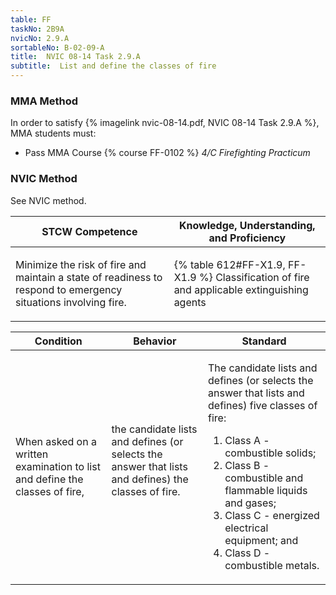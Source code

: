 ```yaml
---
table: FF
taskNo: 2B9A
nvicNo: 2.9.A 
sortableNo: B-02-09-A
title:  NVIC 08-14 Task 2.9.A
subtitle:  List and define the classes of fire
---
```



### MMA Method

In order to satisfy  {% imagelink nvic-08-14.pdf, NVIC 08-14 Task 2.9.A %}, MMA students must:

* Pass MMA Course {% course FF-0102 %}  *4/C Firefighting Practicum*


### NVIC Method

<a onclick="togglevisibility('nvic_methods')" >See NVIC method.</a>

<div id='nvic_methods' class='hide'>

<table>
<thead>
<tr>
<th class='forty'> STCW Competence </th>
<th class='sixty'> Knowledge, Understanding, and Proficiency </th>
</tr>
</thead>




<tbody>
<tr><td markdown='1'>

Minimize the risk of fire and maintain a state of readiness to respond to emergency situations involving fire.

</td><td markdown='1'>

{% table 612#FF-X1.9, FF-X1.9 %} Classification of fire and applicable extinguishing agents

</td></tr>


</tbody>
</table>


<table>
<thead>
<tr><th class='twenty'>  Condition </th><th class='twenty'> Behavior </th><th  class='sixty'>Standard </th></tr>
</thead>
<tbody >



<tr><td markdown='1'>

When asked on a written examination to list and define the classes of fire,

</td><td markdown='1'>

the candidate lists and defines (or selects the answer that lists and defines) the classes of fire.

<br>

<div class="tooltip" markdown='1'>



</div>


</td><td markdown='1'>

The candidate lists and defines (or selects the answer that lists and defines) five classes of fire:
 
1.  Class A - combustible solids; 
2.  Class B - combustible and flammable liquids and gases; 
3.  Class C - energized electrical equipment; and 
4.  Class D - combustible metals.

</td></tr>
</tbody>
</table>
</div>
